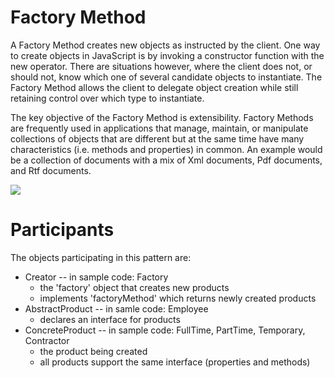 # Factory Method

A Factory Method creates new objects as instructed by the client. One way to create objects in JavaScript is by invoking a constructor function with the new operator. There are situations however, where the client does not, or should not, know which one of several candidate objects to instantiate. The Factory Method allows the client to delegate object creation while still retaining control over which type to instantiate.

The key objective of the Factory Method is extensibility. Factory Methods are frequently used in applications that manage, maintain, or manipulate collections of objects that are different but at the same time have many characteristics (i.e. methods and properties) in common. An example would be a collection of documents with a mix of Xml documents, Pdf documents, and Rtf documents.

![](http://www.dofactory.com/images/diagrams/javascript/javascript-factory-method.jpg)

# Participants

The objects participating in this pattern are: 

* Creator -- in sample code: Factory
	* the 'factory' object that creates new products
	* implements 'factoryMethod' which returns newly created products
* AbstractProduct -- in samle code: Employee
	* declares an interface for products
* ConcreteProduct -- in sample code: FullTime, PartTime, Temporary, Contractor
	* the product being created
	* all products support the same interface (properties and methods)
